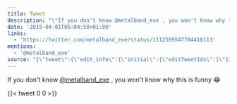```yaml
---
title: Tweet
description: "\"If you don't know @metalband_exe , you won't know why this is funny \U0001F602 \""
date: '2019-04-01T05:04:58+01:00'
links:
  - 'https://twitter.com/metalband_exe/status/1112569547704410113'
mentions:
  - '@metalband_exe'
source: "{\"tweet\":{\"edit_info\":{\"initial\":{\"editTweetIds\":[\"1112586881554878464\"],\"editableUntil\":\"2019-04-01T06:25:58.084Z\",\"editsRemaining\":\"5\",\"isEditEligible\":true}},\"retweeted\":false,\"source\":\"<a href=\\\"http://twitter.com/download/android\\\" rel=\\\"nofollow\\\">Twitter for Android</a>\",\"entities\":{\"hashtags\":[],\"symbols\":[],\"user_mentions\":[{\"name\":\"MetalBand.exe\",\"screen_name\":\"metalband_exe\",\"indices\":[\"18\",\"32\"],\"id_str\":\"4406413835\",\"id\":\"4406413835\"}],\"urls\":[{\"url\":\"https://t.co/TTKG82UA3H\",\"expanded_url\":\"https://twitter.com/metalband_exe/status/1112569547704410113\",\"display_url\":\"twitter.com/metalband_exe/…\",\"indices\":[\"70\",\"93\"]}]},\"display_text_range\":[\"0\",\"93\"],\"favorite_count\":\"0\",\"id_str\":\"1112586881554878464\",\"truncated\":false,\"retweet_count\":\"0\",\"id\":\"1112586881554878464\",\"possibly_sensitive\":false,\"created_at\":\"Mon Apr 01 05:25:58 +0000 2019\",\"favorited\":false,\"full_text\":\"If you don't know @metalband_exe , you won't know why this is funny \U0001F602 https://t.co/TTKG82UA3H\",\"lang\":\"en\"}}"
---
```

If you don't know [@metalband_exe](https://twitter.com/@metalband_exe) , you won't know why this is funny 😂 
    
{{< tweet 0 0 >}}
    
